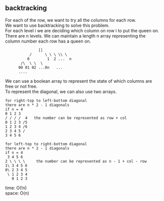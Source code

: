 ## backtracking
For each of the row, we want to try all the columns for each row.<br>
We want to use backtracking to solve this problem.<br>
For each level i we are deciding which column on row i to put the queen on.<br>
There are n levels. We can maintain a length n array representing the column number each row has a queen on.

	               []
	           /      \ \ \ \\ \
			  0        1  2 ...  n
	       /\  \ \  \ 
	      00 01 02 ...0n   ...
	      ....

We can use a boolean array to represent the state of which columns are free or not free.<br>
To represent the diagonal, we can also use two arrays.

	for right-top to left-bottom diagonal
	there are n * 2 - 1 diagonals
	if n = 4
	0 1 2 3
	/ / / /  4   the number can be represented as row + col
	0 1 2 3 /5
	1 2 3 4 /6 
	2 3 4 5 /
	3 4 5 6 

	for left-top to right-bottom diagonal
	there are n * 2 - 1 diagonals
	if n = 4
	 3 4 5 6
    2 \ \ \ \     the number can be represented as n - 1 + col - row 
	1\ 3 4 5 6      
	0\ 2 3 4 5
	 \ 1 2 3 4
	   0 1 2 3

time: O(!n)<br>
space: O(n)
